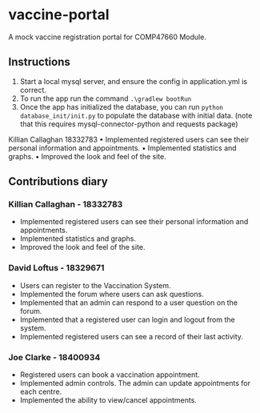 # vaccine-portal
A mock vaccine registration portal for COMP47660 Module.

## Instructions

1. Start a local mysql server, and ensure the config in application.yml is correct.
2. To run the app run the command `.\gradlew bootRun`
3. Once the app has initialized the database, you can run `python database_init/init.py` to populate the database with initial data. (note that this requires mysql-connector-python and requests package)

Killian Callaghan 18332783
•	Implemented registered users can see their personal information and appointments.
•	Implemented statistics and graphs.
•	Improved the look and feel of the site.

## Contributions diary

### Killian Callaghan - 18332783
- Implemented registered users can see their personal information and appointments.
- Implemented statistics and graphs.
- Improved the look and feel of the site.

### David Loftus - 18329671
- Users can register to the Vaccination System.
- Implemented the forum where users can ask questions.
- Implemented that an admin can respond to a user question on the forum.
- Implemented that a registered user can login and logout from the system.
- Implemented registered users can see a record of their last activity.

### Joe Clarke - 18400934
- Registered users can book a vaccination appointment.
- Implemented admin controls. The admin can update appointments for each centre.
- Implemented the ability to view/cancel appointments.
